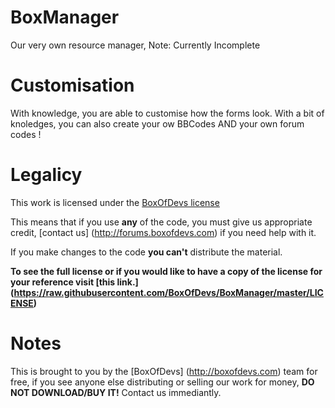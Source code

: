 # BoxManager
Our very own resource manager, Note: Currently Incomplete




# Customisation

With knowledge, you are able to customise how the forms look.
With a bit of knoledges, you can also create your ow BBCodes AND your own forum codes !    

# Legalicy

This work is licensed under the [BoxOfDevs license](https://github.com/BoxOfDevs/BoxManager)

This means that if you use **any** of the code, you must give us appropriate credit, [contact us] (http://forums.boxofdevs.com) if you need help with it.

If you make changes to the code **you can't** distribute the material.



**To see the full license or if you would like to have a copy of the license for your reference visit [this link.] (https://raw.githubusercontent.com/BoxOfDevs/BoxManager/master/LICENSE)**

# Notes

This is brought to you by the [BoxOfDevs] (http://boxofdevs.com) team for free, if you see anyone else distributing or selling our work for money, **DO NOT DOWNLOAD/BUY IT!** Contact us immediantly.
<!-- Soon, we will create a special badge to certify which website has been approved by the BoxOfDevs team to give you a download link -->
